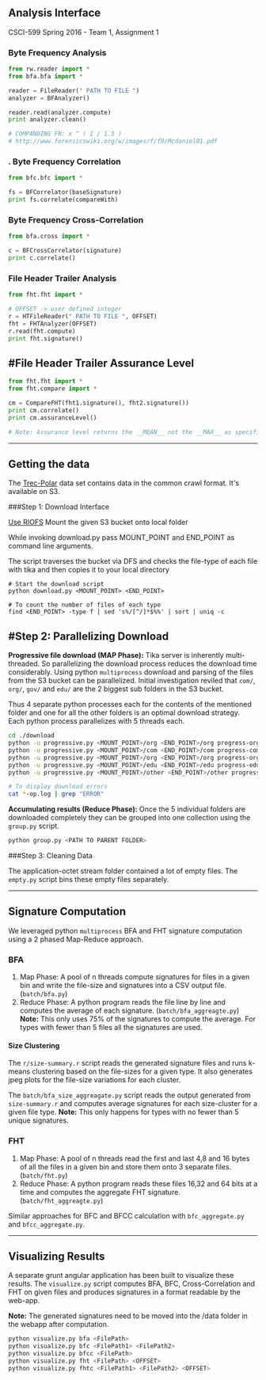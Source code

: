 ## Analysis Interface

CSCI-599 Spring 2016 - Team 1, Assignment 1

### Byte Frequency Analysis

```python
from rw.reader import *
from bfa.bfa import *

reader = FileReader(" PATH TO FILE ")
analyzer = BFAnalyzer()

reader.read(analyzer.compute)
print analyzer.clean()

# COMPANDING FN: x ^ ( 1 / 1.5 )
# http://www.forensicswiki.org/w/images/f/f9/Mcdaniel01.pdf
```

### . Byte Frequency Correlation

```python
from bfc.bfc import *

fs = BFCorrelator(baseSignature)
print fs.correlate(compareWith)
```

### Byte Frequency Cross-Correlation

```python
from bfa.cross import *

c = BFCrossCorrelator(signature)
print c.correlate()
```

### File Header Trailer Analysis

```python
from fht.fht import *

# OFFSET -> user defined integer
r = HTFileReader(" PATH TO FILE ", OFFSET)
fht = FHTAnalyzer(OFFSET)
r.read(fht.compute)
print fht.signature()
```

## #File Header Trailer Assurance Level

```python
from fht.fht import *
from fht.compare import *

cm = CompareFHT(fht1.signature(), fht2.signature())
print cm.correlate()
print cm.assuranceLevel()

# Note: Assurance level returns the __MEAN__ not the __MAX__ as specified here.
```
***

## Getting the data

The [Trec-Polar](https://github.com/chrismattmann/trec-dd-polar) data set contains data in the
common crawl format. It's available on S3.

###Step 1: Download Interface

[Use RIOFS](https://github.com/skoobe/riofs)
Mount the given S3 bucket onto local folder

While invoking download.py pass MOUNT_POINT and END_POINT as command line arguments.

The script traverses the bucket via DFS and checks the file-type of each file
with tika and then copies it to your local directory

```
# Start the download script
python download.py <MOUNT_POINT> <END_POINT>

# To count the number of files of each type
find <END_POINT> -type f | sed 's%/[^/]*$%%' | sort | uniq -c
```

## #Step 2: Parallelizing Download

__Progressive file download (MAP Phase):__
Tika server is inherently multi-threaded. So parallelizing the download
process reduces the download time considerably. Using python `multiprocess` download and parsing
of the files from the S3 bucket can be parallelized. Initial investigation reviled that `com/`,
`org/`, `gov/` and `edu/` are the 2 biggest sub folders in the S3 bucket.

Thus 4 separate python processes each for the contents of the mentioned folder
and one for all the other folders is an optimal download strategy. Each python process
parallelizes with 5 threads each.

```bash
cd ./download
python -u progressive.py <MOUNT_POINT>/org <END_POINT>/org progress-org.log > progress-org-op.log > /dev/null &
python -u progressive.py <MOUNT_POINT>/com <END_POINT>/com progress-com.log > progress-com-op.log > /dev/null &
python -u progressive.py <MOUNT_POINT>/org <END_POINT>/org progress-org.log > progress-org-op.log > /dev/null &
python -u progressive.py <MOUNT_POINT>/edu <END_POINT>/edu progress-edu.log > progress-edu-op.log > /dev/null &
python -u progressive.py <MOUNT_POINT>/other <END_POINT>/other progress-other.log > progress-other-op.log > /dev/null &

# To display download errors
cat *-op.log | grep "ERROR"
```

__Accumulating results (Reduce Phase):__
Once the 5 individual folders are downloaded completely they can be grouped into one collection using the
`group.py` script.

```bash
python group.py <PATH TO PARENT FOLDER>
```

###Step 3: Cleaning Data

The application-octet stream folder contained a lot of empty files. The `empty.py` script bins these empty files
separately.

***

## Signature Computation

We leveraged python `multiprocess` BFA and FHT signature computation using a 2 phased Map-Reduce approach.

### BFA

1. Map Phase: A pool of n threads compute signatures for files in a given bin and write the file-size and signatures
into a CSV output file. (`batch/bfa.py`)
2. Reduce Phase: A python program reads the file line by line and computes the average of each signature.
(`batch/bfa_aggreagte.py`) __Note:__ This only uses 75% of the signatures to compute the average. For types with
fewer than 5 files all the signatures are used.

#### Size Clustering

The `r/size-summary.r` script reads the generated signature files and runs k-means clustering based on the file-sizes
for a given type. It also generates jpeg plots for the file-size variations for each cluster.

The `batch/bfa_size_aggreagate.py` script reads the output generated from `size-summary.r` and computes average signatures
for each size-cluster for a given file type. __Note:__ This only happens for types with no fewer than 5 unique signatures.


### FHT

1. Map Phase: A pool of n threads read the first and last 4,8 and 16 bytes of all the files in a given bin and store them
onto 3 separate files. (`batch/fht.py`)
2. Reduce Phase: A python program reads these files 16,32 and 64 bits at a time and computes the aggregate FHT signature.
(`batch/fht_aggreagte.py`)


Similar approaches for BFC and BFCC calculation with `bfc_aggregate.py` and `bfcc_aggregate.py`.

***

## Visualizing Results

A separate grunt angular application has been built to visualize these results. The `visualize.py` script computes
BFA, BFC, Cross-Correlation and FHT on given files and produces signatures in a format readable by the web-app.

__Note:__ The generated signatures need to be moved into the /data folder in the webapp after computation.

```bash
python visualize.py bfa <FilePath>
python visualize.py bfc <FilePath1> <FilePath2>
python visualize.py bfcc <FilePath>
python visualize.py fht <FilePath> <OFFSET>
python visualize.py fhtc <FilePath1> <FilePath2> <OFFSET>
```
